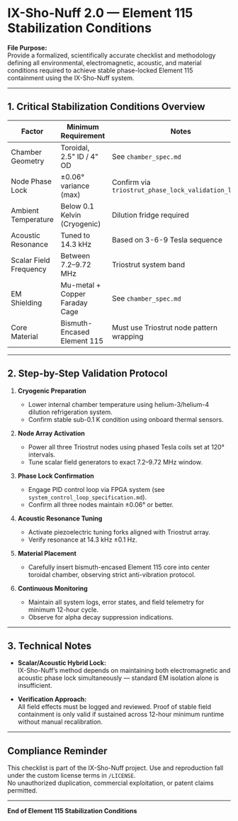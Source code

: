 # IX-Sho-Nuff 2.0 — Element 115 Stabilization Conditions

**File Purpose:**  
Provide a formalized, scientifically accurate checklist and methodology defining all environmental, electromagnetic, acoustic, and material conditions required to achieve stable phase-locked Element 115 containment using the IX-Sho-Nuff system.

---

## 1. Critical Stabilization Conditions Overview

| Factor                 | Minimum Requirement              | Notes                       |
|-----------------------|----------------------------------|----------------------------|
| Chamber Geometry      | Toroidal, 2.5" ID / 4" OD       | See `chamber_spec.md`      |
| Node Phase Lock       | ±0.06° variance (max)           | Confirm via `triostrut_phase_lock_validation_log.md` |
| Ambient Temperature   | Below 0.1 Kelvin (Cryogenic)    | Dilution fridge required   |
| Acoustic Resonance    | Tuned to 14.3 kHz               | Based on 3-6-9 Tesla sequence |
| Scalar Field Frequency| Between 7.2–9.72 MHz            | Triostrut system band      |
| EM Shielding          | Mu-metal + Copper Faraday Cage  | See `chamber_spec.md`      |
| Core Material         | Bismuth-Encased Element 115     | Must use Triostrut node pattern wrapping |

---

## 2. Step-by-Step Validation Protocol

1. **Cryogenic Preparation**
   - Lower internal chamber temperature using helium-3/helium-4 dilution refrigeration system.
   - Confirm stable sub-0.1 K condition using onboard thermal sensors.

2. **Node Array Activation**
   - Power all three Triostrut nodes using phased Tesla coils set at 120° intervals.
   - Tune scalar field generators to exact 7.2–9.72 MHz window.

3. **Phase Lock Confirmation**
   - Engage PID control loop via FPGA system (see `system_control_loop_specification.md`).
   - Confirm all three nodes maintain ±0.06° or better.

4. **Acoustic Resonance Tuning**
   - Activate piezoelectric tuning forks aligned with Triostrut array.
   - Verify resonance at 14.3 kHz ±0.1 Hz.

5. **Material Placement**
   - Carefully insert bismuth-encased Element 115 core into center toroidal chamber, observing strict anti-vibration protocol.

6. **Continuous Monitoring**
   - Maintain all system logs, error states, and field telemetry for minimum 12-hour cycle.
   - Observe for alpha decay suppression indications.

---

## 3. Technical Notes

- **Scalar/Acoustic Hybrid Lock:**  
  IX-Sho-Nuff’s method depends on maintaining both electromagnetic and acoustic phase lock simultaneously — standard EM isolation alone is insufficient.

- **Verification Approach:**  
  All field effects must be logged and reviewed. Proof of stable field containment is only valid if sustained across 12-hour minimum runtime without manual recalibration.

---

## Compliance Reminder

This checklist is part of the IX-Sho-Nuff project. Use and reproduction fall under the custom license terms in `/LICENSE`.  
No unauthorized duplication, commercial exploitation, or patent claims permitted.

---

**End of Element 115 Stabilization Conditions**
